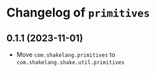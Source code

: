 # Changelog of `primitives`

## 0.1.1 (2023-11-01)

- Move `com.shakelang.primitives` to `com.shakelang.shake.util.primitives`
